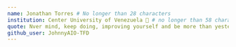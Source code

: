 ```yaml
---
name: Jonathan Torres # No longer than 28 characters
institution: Center University of Venezuela 🚩 # no longer than 58 characters
quote: Nver mind, keep doing, improving yourself and be more than yesterday # no longer than 100 characters, avoid using quotes(") to guarantee the format remains the same.
github_user: JohnnyAIO-TFD
---
```

